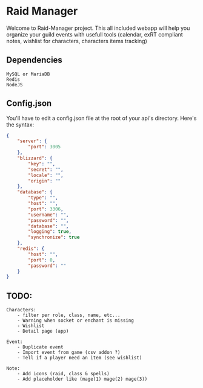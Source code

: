 # Raid Manager
Welcome to Raid-Manager project. This all included webapp will help you organize your guild events with usefull tools (calendar, exRT compliant notes, wishlist for characters, characters items tracking)

## Dependencies
    MySQL or MariaDB
    Redis
    NodeJS

## Config.json

You'll have to edit a config.json file at the root of your api's directory.
Here's the syntax:

```json
{
    "server": {
        "port": 3005
    },
    "blizzard": {
        "key": "",
        "secret": "",
        "locale": "",
        "origin": ""
    },
    "database": {
        "type": "",
        "host": "",
        "port": 3306,
        "username": "",
        "password": "",
        "database": "",
        "logging": true,
        "synchronize": true
    },
    "redis": {
        "host": "",
        "port": 0,
        "password": ""
    }
}
```


## TODO:

    Characters:
        - filter per role, class, name, etc...
        - Warning when socket or enchant is missing
        - Wishlist
        - Detail page (app)

    Event:
        - Duplicate event
        - Import event from game (csv addon ?)
        - Tell if a player need an item (see wishlist)

    Note:
        - Add icons (raid, class & spells)
        - Add placeholder like (mage(1) mage(2) mage(3))
